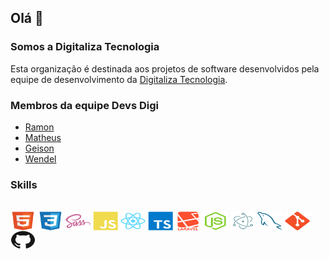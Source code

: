 ## Olá 👋

### Somos a Digitaliza Tecnologia
Esta organização é destinada aos projetos de software desenvolvidos pela equipe de desenvolvimento da [Digitaliza Tecnologia](https://github.com/digitaliza).

### Membros da equipe Devs Digi

- [Ramon](https://github.com/ramonpego)
- [Matheus](https://github.com/MatheusRamalho)
- [Geison](https://github.com/geisonmalta)
- [Wendel](https://github.com/wendellunny)

### Skills

<div style="display: inline_block; margin: 1rem 0;"><br/>
    <img alt="HTML" width="40" height="30" align="center" src="https://raw.githubusercontent.com/devicons/devicon/master/icons/html5/html5-original.svg">
    <img alt="CSS3" width="40" height="30" align="center" src="https://raw.githubusercontent.com/devicons/devicon/master/icons/css3/css3-original.svg">
    <img alt="Sass" width="40" height="30" align="center" src="https://raw.githubusercontent.com/devicons/devicon/master/icons/sass/sass-original.svg">
    <img alt="JavaScript" width="40" height="30" align="center" src="https://raw.githubusercontent.com/devicons/devicon/master/icons/javascript/javascript-plain.svg">
    <img alt="React JS" width="40" height="30" align="center" src="https://raw.githubusercontent.com/devicons/devicon/master/icons/react/react-original.svg">
    <img alt="TypeScript" width="40" height="30" align="center" src="https://raw.githubusercontent.com/devicons/devicon/master/icons/typescript/typescript-plain.svg">
    <img alt="Laravel" width="40" height="30" align="center" src="https://raw.githubusercontent.com/devicons/devicon/master/icons/laravel/laravel-plain-wordmark.svg">
    <img alt="Node JS" width="40" height="30" align="center" src="https://raw.githubusercontent.com/devicons/devicon/master/icons/nodejs/nodejs-original.svg">
    <img alt="Electron" width="40" height="30" align="center" src="https://raw.githubusercontent.com/devicons/devicon/master/icons/electron/electron-original.svg">
    <img alt="MySQL" width="40" height="30" align="center" src="https://raw.githubusercontent.com/devicons/devicon/master/icons/mysql/mysql-original.svg">
    <img alt="git" width="40" height="30" align="center" src="https://raw.githubusercontent.com/devicons/devicon/master/icons/git/git-original.svg">
    <img alt="gitHub" width="40" height="30" align="center" src="https://raw.githubusercontent.com/devicons/devicon/master/icons/github/github-original.svg">
</div>
